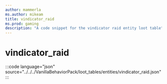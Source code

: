 ```yaml
---
author: mammerla
ms.author: mikeam
title: vindicator_raid
ms.prod: gaming
description: "A code snippet for the vindicator raid entity loot table"
---
```


# vindicator_raid

:::code language="json" source="../../../VanillaBehaviorPack/loot_tables/entities/vindicator_raid.json":::
